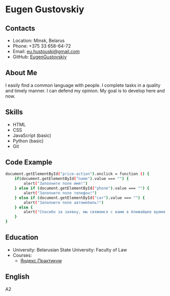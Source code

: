 # Eugen Gustovskiy

## Contacts
- Location: Minsk, Belarus
- Phone: +375 33 658-64-72
- Email: eu.hustouski@gmail.com
- GitHub: [EugenGustovskiy](https://github.com/EugenGustovskiy)

## About Me
I easily find a common language with people. I complete tasks in a quality and timely manner. I can defend my opinion.
My goal is to develop here and now.

## Skills
- HTML
- CSS
- JavaScript (basic)
- Python (basic)
- Git

## Code Example
```sh
document.getElementById("price-action").onclick = function () {
    if(document.getElementById("name").value === "") {
        alert("Заполните поле имя!")
    } else if (document.getElementById("phone").value === "") {
        alert("Заполните поле телефон!")
    } else if (document.getElementById("car").value === "") {
        alert("Заполните поле автомобиль!")
    } else {
        alert("Спасибо за заявку, мы свяжемся с вами в ближайшее время!")
    }
}
```

## Education
* University: Belarusian State University: Faculty of Law
* Courses:
  * [Яндекс.Практикум](https://practicum.yandex.ru/web/)

## English
A2